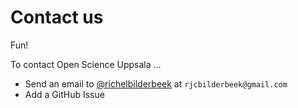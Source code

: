 # Contact us

Fun! 

To contact Open Science Uppsala ...

- Send an email to [@richelbilderbeek](https://github.com/richelbilderbeek) 
  at `rjcbilderbeek@gmail.com`
- Add a GitHub Issue

